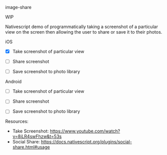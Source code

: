 image-share

WIP

Nativescript demo of programmatically taking a screenshot of a particular view on the screen then allowing the user to share or save it to their photos.


iOS
* [x] Take screenshot of particular view
* [ ] Share screenshot
* [ ] Save screenshot to photo library


Android
* [ ] Take screenshot of particular view
* [ ] Share screenshot
* [ ] Save screenshot to photo library


Resources:
* Take Screenshot: https://www.youtube.com/watch?v=8iLR4swFhzw&t=53s 
* Social Share: https://docs.nativescript.org/plugins/social-share.html#usage 